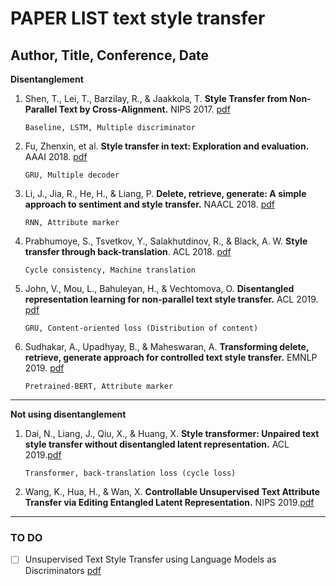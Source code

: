 # PAPER LIST text style transfer

Author, Title, Conference, Date
-------------------------------------------------------------
__Disentanglement__

1. Shen, T., Lei, T., Barzilay, R., & Jaakkola, T. __Style Transfer from Non-Parallel Text by Cross-Alignment.__ NIPS 2017. [pdf](http://www.cs.cmu.edu/~jeanoh/16-785/papers/shen-N2017-style.pdf)

    `Baseline, LSTM, Multiple discriminator`

2. Fu, Zhenxin, et al. __Style transfer in text: Exploration and evaluation.__ AAAI 2018. [pdf](https://ojs.aaai.org/index.php/AAAI/article/view/11330/11189)

    `GRU, Multiple decoder`

3. Li, J., Jia, R., He, H., & Liang, P. __Delete, retrieve, generate: A simple approach to sentiment and style transfer.__ NAACL 2018. [pdf](https://arxiv.org/pdf/1804.06437.pdf)

    `RNN, Attribute marker`

4. Prabhumoye, S., Tsvetkov, Y., Salakhutdinov, R., & Black, A. W. __Style transfer through back-translation__. ACL 2018. [pdf](https://arxiv.org/pdf/1804.09000.pdf)

    `Cycle consistency, Machine translation`

5. John, V., Mou, L., Bahuleyan, H., & Vechtomova, O. __Disentangled representation learning for non-parallel text style transfer.__ ACL 2019. [pdf](https://arxiv.org/pdf/1808.04339.pdf)

    `GRU, Content-oriented loss (Distribution of content)`


6. Sudhakar, A., Upadhyay, B., & Maheswaran, A. __Transforming delete, retrieve, generate approach for controlled text style transfer.__ EMNLP 2019. [pdf](https://arxiv.org/pdf/1908.09368.pdf) 

    `Pretrained-BERT, Attribute marker`
    
-------------------------------------------------------------
__Not using disentanglement__

1. Dai, N., Liang, J., Qiu, X., & Huang, X. __Style transformer: Unpaired text style transfer without disentangled latent representation.__ ACL 2019.[pdf](https://arxiv.org/pdf/1905.05621.pdf)
    
    `Transformer, back-translation loss (cycle loss)`
    
2. Wang, K., Hua, H., & Wan, X. __Controllable Unsupervised Text Attribute Transfer via Editing Entangled Latent Representation.__ NIPS 2019.[pdf](https://arxiv.org/pdf/1905.12926)
    



-------------------------------------------------------------
### TO DO 
- [ ] Unsupervised Text Style Transfer using Language Models as Discriminators [pdf](https://proceedings.neurips.cc/paper/2018/file/398475c83b47075e8897a083e97eb9f0-Paper.pdf)

